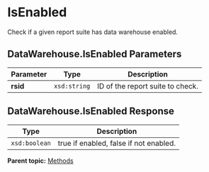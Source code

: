 # IsEnabled

Check if a given report suite has data warehouse enabled.

## DataWarehouse.IsEnabled Parameters

|Parameter|Type|Description|
|---------|----|-----------|
|**rsid** |`xsd:string` | ID of the report suite to check. |

## DataWarehouse.IsEnabled Response

|Type|Description|
|----|-----------|
|`xsd:boolean` | true if enabled, false if not enabled. |

**Parent topic:** [Methods](../methods/c_data_warehouse_methods.md)

